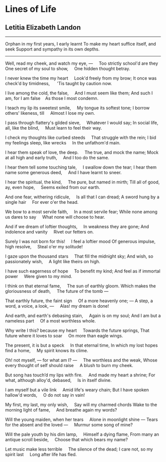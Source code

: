 # Lines of Life
## Letitia Elizabeth Landon
* * *

Orphan in my first years, I early learnt
To make my heart suffice itself, and seek
Support and sympathy in its own depths.

* * *
Well, read my cheek, and watch my eye, —
    Too strictly school'd are they
One secret of my soul to show,
    One hidden thought betray.

I never knew the time my heart
    Look'd freely from my brow;
It once was check'd by timidness,
     'Tis taught by caution now.

I live among the cold, the false,
    And I must seem like them;
And such I am, for I am false
   As those I most condemn.

I teach my lip its sweetest smile,
    My tongue its softest tone;
I borrow others' likeness, till
    Almost I lose my own.

I pass through flattery's gilded sieve,
    Whatever I would say;
In social life, all, like the blind,
    Must learn to feel their way.

I check my thoughts like curbed steeds
    That struggle with the rein;
I bid my feelings sleep, like wrecks
    In the unfathom'd main.

I hear them speak of love, the deep.
    The true, and mock the name;
Mock at all high and early truth,
    And I too do the same.

I hear them tell some touching tale,
    I swallow down the tear;
I hear them name some generous deed,
    And I have learnt to sneer.

I hear the spiritual, the kind,
    The pure, but named in mirth;
Till all of good, ay, even hope,
    Seems exiled from our earth.

And one fear, withering ridicule,
    Is all that I can dread;
A sword hung by a single hair
    For ever o'er the head.

We bow to a most servile faith,
    In a most servile fear;
While none among us dares to say
    What none will choose to hear.

And if we dream of loftier thoughts,
    In weakness they are gone;
And indolence and vanity
    Rivet our fetters on.

Surely I was not born for this!
    I feel a loftier mood
Of generous impulse, high resolve,
    Steal o'er my solitude!

I gaze upon the thousand stars
    That fill the midnight sky;
And wish, so passionately wish,
    A light like theirs on high.

I have such eagerness of hope
    To benefit my kind;
And feel as if immortal power
    Were given to my mind.

I think on that eternal fame,
    The sun of earthly gloom.
Which makes the gloriousness of death,
    The future of the tomb —

That earthly future, the faint sign
    Of a more heavenly one;
— A step, a word, a voice, a look, —
    Alas! my dream is done!

And earth, and earth's debasing stain,
    Again is on my soul;
And I am but a nameless part
    Of a most worthless whole.

Why write I this? because my heart
    Towards the future springs,
That future where it loves to soar
    On more than eagle wings.

The present, it is but a speck
    In that eternal time,
In which my lost hopes find a home,
    My spirit knows its clime.

Oh! not myself, — for what am I? —
    The worthless and the weak,
Whose every thought of self should raise
    A blush to burn my cheek.

But song has touch’d my lips with fire.
    And made my heart a shrine;
For what, although alloy'd, debased,
    Is in itself divine.

I am myself but a vile link
    Amid life's weary chain;
But I have spoken hallow'd words,
    O do not say in vain!

My first, my last, my only wish,
    Say will my charmed chords
Wake to the morning light of fame,
    And breathe again my words?

Will the young maiden, when her tears
    Alone in moonlight shine —
Tears for the absent and the loved —
    Murmur some song of mine?

Will the pale youth by his dim lamp,
    Himself a dying flame,
From many an antique scroll beside,
    Choose that which bears my name?

Let music make less terrible
    The silence of the dead;
I care not, so my spirit last
    Long after life has fled.